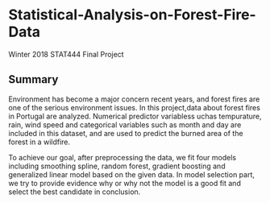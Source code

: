 # Statistical-Analysis-on-Forest-Fire-Data
Winter 2018 STAT444 Final Project

## Summary
Environment has become a major concern recent years, and forest fires are one of the serious environment issues. In this project,data about forest fires in Portugal are analyzed. Numerical predictor variabless uchas tempurature, rain, wind speed and categorical variables such as month and day are included in this dataset, and are used to predict the burned area of the forest in a wildfire. 

To achieve our goal, after preprocessing the data, we fit four models including smoothing spline, random forest, gradient boosting and generalized linear model based on the given data. In model selection part, we try to provide evidence why or why not the model is a good fit and select the best candidate in conclusion.
